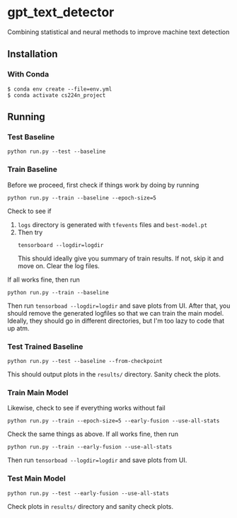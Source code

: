 # gpt_text_detector
Combining statistical and neural methods to improve machine text detection

## Installation
### With Conda
```shell
$ conda env create --file=env.yml
$ conda activate cs224n_project
```

## Running
### Test Baseline
```shell
python run.py --test --baseline
```
### Train Baseline
Before we proceed, first check if things work by doing by running
```shell
python run.py --train --baseline --epoch-size=5
```
Check to see if 
1. `logs` directory is generated with `tfevents` files and `best-model.pt`
2. Then try
    ```shell
   tensorboard --logdir=logdir
    ```
   This should ideally give you summary of train results. If not, skip it and move on. Clear the log files.

If all works fine, then run
```shell
python run.py --train --baseline
```
Then run ```tensorboad --logdir=logdir``` and save plots from UI. After that, you should remove the generated logfiles so that we can train the main model. Ideally, they should go in different directories, but I'm too lazy to code that up atm. 
### Test Trained Baseline
```shell
python run.py --test --baseline --from-checkpoint
```
This should output plots in the `results/` directory. Sanity check the plots. 
### Train Main Model
Likewise, check to see if everything works without fail
```shell
python run.py --train --epoch-size=5 --early-fusion --use-all-stats
```
Check the same things as above. If all works fine, then run
```shell
python run.py --train --early-fusion --use-all-stats
```
Then run ```tensorboad --logdir=logdir``` and save plots from UI. 

### Test Main Model
```shell
python run.py --test --early-fusion --use-all-stats
```
Check plots in `results/` directory and sanity check plots.